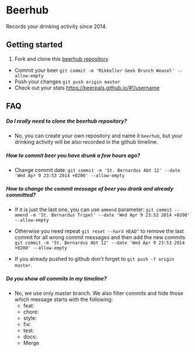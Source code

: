 # Beerhub

Records your drinking activity since 2014.

## Getting started

1. Fork and clone this [beerhub repository](https://github.com/beerpals/beerhub)
- Commit your beer ```git commit -m 'Mikkeller Geek Brunch Weasel' --allow-empty```
- Push your changes ```git push origin master```
- Check out your stats https://beerpals.github.io/#!/username

## FAQ

##### Do I really need to clone the beerhub repository?

- No, you can create your own repository and name it `beerhub`, but your drinking activity will be also recorded in the github timeline.

##### How to commit beer you have drunk a few hours ago?

- Change commit date: ```git commit -m 'St. Bernardus Abt 12' --date 'Wed Apr 9 23:53 2014 +0200' --allow-empty```

##### How to change the commit message of beer you drank and already committed?

- If it is just the last one, you can use `ammend` parameter: ```git commit --amend -m 'St. Bernardus Tripel' --date 'Wed Apr 9 23:53 2014 +0200' --allow-empty```

- Otherwise you need repeat ```git reset --hard HEAD^``` to remove the last commit for all wrong commit messages and then add the new commits ```git commit -m 'St. Bernardus Abt 12' --date 'Wed Apr 9 23:53 2014 +0200' --allow-empty```

- If you already pushed to github don't forget to ```git push -f origin master```.

##### Do you show all commits in my timeline?

- No, we use only master branch. We also filter commits and hide those which message starts with the following:
  - feat:
  - chore:
  - style:
  - fix:
  - test:
  - docs:
  - Merge 
